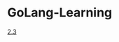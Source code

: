 # GoLang-Learning

[2.3](https://github.com/astaxie/build-web-application-with-golang/blob/master/zh/02.3.md)